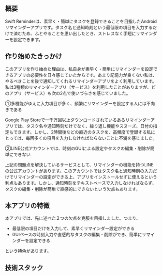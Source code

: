 ## 概要

Swift Reminderは、素早く・簡単にタスクを登録できることを目指したAndroidリマインダーアプリです。タスク名と通知時刻という最低限の項目を入力するだけで済むため、ふとやることを思い出したとき、ストレスなく手短にリマインダーを設定できます。

## 作り始めたきっかけ

このアプリを作り始めた理由は、私自身が素早く・簡単にリマインダーを設定できるアプリの必要性を日々感じていたからです。あまり記憶力が良くない私は、やるべきことを後で通知してくれるリマインダーアプリをよく利用しています。私は3種類のリマインダーアプリ（サービス）を利用したことがありますが、どのアプリ（サービス）も次の2点で使いづらさを感じていました。

①多機能がゆえに入力項目が多く、頻繁にリマインダーを設定する人には不向きである

Google Play Storeで一千万回以上ダウンロードされているあるリマインダーアプリでは、タスク名や通知時刻だけでなく、繰り返し機能やスヌーズ、日付の指定もできます。しかし、2時間後などの直近のタスクを、高頻度で登録する私にとっては、毎回多くの項目を入力しなければならないことに不満を感じました。

②LINE公式アカウントでは、時刻のGUIによる設定やタスクの編集・削除が簡単にできない

上記の問題点を解決しているサービスとして、リマインダーの機能を持つLINEの公式アカウントがあります。このアカウントではタスク名と通知時刻の入力だけでリマインダーの設定ができる上、アプリをインストールせずに使えるという利点もあります。しかし、通知時刻をテキストベースで入力しなければならず、タスクの編集・削除が簡単で直感的にできないという欠点もあります。　

## 本アプリの特徴

本アプリでは、先に述べた２つの欠点を克服を目指しました。つまり、

- 最低限の項目だけを入力して、素早くリマインダー設定ができる
- GUIベースの時刻入力や直感的なタスクの編集・削除ができ、簡単にリマインダーを設定できる

という特色があります。


## 技術スタック
